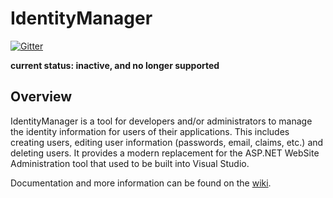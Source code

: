 IdentityManager
============================
[![Gitter](https://badges.gitter.im/Join%20Chat.svg)](https://gitter.im/IdentityManager/IdentityManager?utm_source=badge&utm_medium=badge&utm_campaign=pr-badge&utm_content=badge)

**current status: inactive, and no longer supported**

## Overview ##

IdentityManager is a tool for developers and/or administrators to manage the identity information for users of their applications. This includes creating users, editing user information (passwords, email, claims, etc.) and deleting users. It provides a modern replacement for the ASP.NET WebSite Administration tool that used to be built into Visual Studio.

Documentation and more information can be found on the [wiki](https://github.com/IdentityManager/IdentityManager/wiki).

